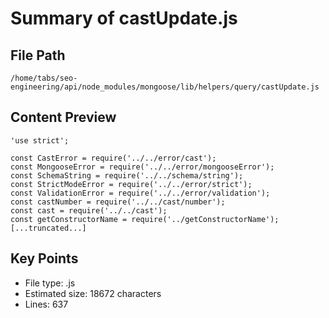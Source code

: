 # Summary of castUpdate.js
  
## File Path
`/home/tabs/seo-engineering/api/node_modules/mongoose/lib/helpers/query/castUpdate.js`

## Content Preview
```
'use strict';

const CastError = require('../../error/cast');
const MongooseError = require('../../error/mongooseError');
const SchemaString = require('../../schema/string');
const StrictModeError = require('../../error/strict');
const ValidationError = require('../../error/validation');
const castNumber = require('../../cast/number');
const cast = require('../../cast');
const getConstructorName = require('../getConstructorName');
[...truncated...]
```

## Key Points
- File type: .js
- Estimated size: 18672 characters
- Lines: 637
